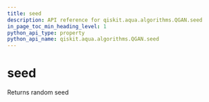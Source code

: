 ```yaml
---
title: seed
description: API reference for qiskit.aqua.algorithms.QGAN.seed
in_page_toc_min_heading_level: 1
python_api_type: property
python_api_name: qiskit.aqua.algorithms.QGAN.seed
---
```


# seed

Returns random seed

